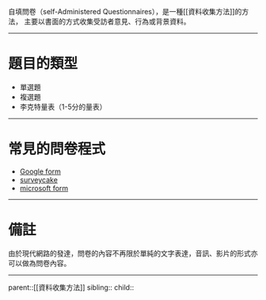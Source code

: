 自填問卷（self-Administered Questionnaires），是一種[[資料收集方法]]的方法，
主要以書面的方式收集受訪者意見、行為或背景資料。
- - -
# 題目的類型
- 單選題
- 複選題
- 李克特量表（1-5分的量表）
- - -
# 常見的問卷程式
- [Google form](https://docs.google.com/forms/u/0/)
- [surveycake](https://www.surveycake.com)
- [microsoft form](https://www.microsoft.com/zh-tw/microsoft-365/online-surveys-polls-quizzes)
- - -
# 備註
由於現代網路的發達，問卷的內容不再限於單純的文字表達，音訊、影片的形式亦可以做為問卷內容。
- - -
parent::[[資料收集方法]]
sibling::
child::